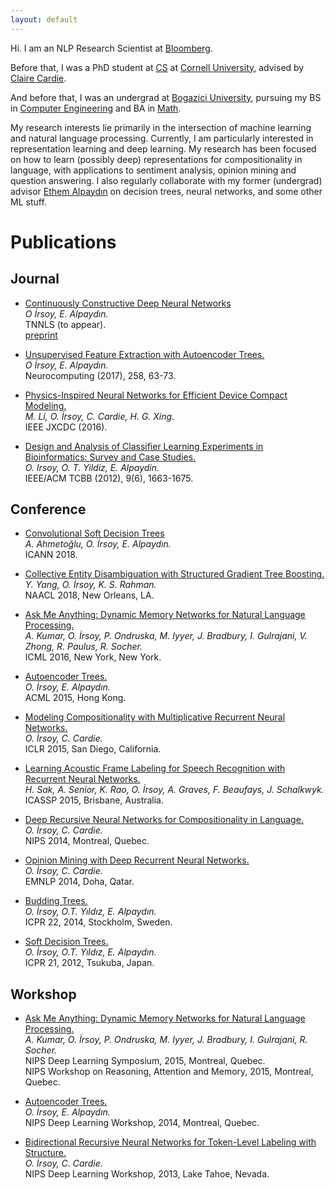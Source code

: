 ```yaml
---
layout: default
---
```


Hi. I am an NLP Research Scientist at [Bloomberg](https://www.techatbloomberg.com/post-topic/data-science/).

Before that, I was a PhD student at [CS](http://www.cs.cornell.edu) at
[Cornell University](http://www.cornell.edu), advised by
[Claire Cardie](http://www.cs.cornell.edu/home/cardie/).

And before that, I was an undergrad at [Bogazici University](http://www.boun.edu.tr/en_US),
 pursuing my
BS in [Computer Engineering](https://cmpe.boun.edu.tr)
 and BA in [Math](http://math.boun.edu.tr).

My research interests lie primarily in the intersection of machine learning and natural
language processing. Currently, I am particularly interested in representation learning and
deep learning. My research has been focused on how to learn (possibly deep)
representations for compositionality in language, with applications to sentiment analysis, opinion
mining and question answering.
I also regularly collaborate with my former (undergrad) advisor
 [Ethem Alpaydın](https://www.cmpe.boun.edu.tr/~ethem/)
on decision trees, neural networks, and some other ML stuff.

# [](#header-1)Publications

## [](#header-2)Journal

- [Continuously Constructive Deep Neural Networks](https://ieeexplore.ieee.org/document/8744488)  
   _O İrsoy, E. Alpaydın._  
   TNNLS (to appear).  
   [preprint](https://arxiv.org/pdf/1804.02491)

- [Unsupervised Feature Extraction with Autoencoder Trees.](papers/Ozan_Neurocomp.pdf)  
   _O İrsoy, E. Alpaydın._  
   Neurocomputing (2017), 258, 63-73.

- [Physics-Inspired Neural Networks for Efficient Device Compact Modeling.](papers/piNN.pdf)  
   _M. Li, O. İrsoy, C. Cardie, H. G. Xing._  
   IEEE JXCDC (2016).

- [Design and Analysis of Classifier Learning Experiments in Bioinformatics: Survey and Case Studies.](papers/ieee-tcbb.pdf)  
   _O. Irsoy, O. T. Yildiz, E. Alpaydin._  
   IEEE/ACM TCBB (2012), 9(6), 1663-1675.

## [](#header-2)Conference

- [Convolutional Soft Decision Trees](https://www.cmpe.boun.edu.tr/~ethem/files/papers/Alper-icann18.pdf)  
  _A. Ahmetoğlu, O. İrsoy, E. Alpaydın._  
  ICANN 2018.

- [Collective Entity Disambiguation with Structured Gradient Tree Boosting.](https://arxiv.org/abs/1802.10229)  
   _Y. Yang, O. İrsoy, K. S. Rahman._  
   NAACL 2018, New Orleans, LA.

- [Ask Me Anything: Dynamic Memory Networks for Natural Language Processing.](papers/kumar16.pdf)  
   _A. Kumar, O. İrsoy, P. Ondruska, M. Iyyer, J. Bradbury, I. Gulrajani, V. Zhong, R. Paulus, R. Socher._  
   ICML 2016, New York, New York.

- [Autoencoder Trees.](papers/AiP25_Paper36.pdf)  
   _O. İrsoy, E. Alpaydın._  
   ACML 2015, Hong Kong.

- [Modeling Compositionality with Multiplicative Recurrent Neural Networks.](http://arxiv.org/abs/1412.6577)  
   _O. İrsoy, C. Cardie._  
   ICLR 2015, San Diego, California.

- [Learning Acoustic Frame Labeling for Speech Recognition with Recurrent Neural Networks.](papers/icassp15.pdf)  
   _H. Sak, A. Senior, K. Rao, O. İrsoy, A. Graves, F. Beaufays, J. Schalkwyk._  
   ICASSP 2015, Brisbane, Australia.

- [Deep Recursive Neural Networks for Compositionality in Language.](papers/nips14drsv.pdf)  
   _O. İrsoy, C. Cardie._  
   NIPS 2014, Montreal, Quebec.

- [Opinion Mining with Deep Recurrent Neural Networks.](papers/emnlp14drnt.pdf)  
   _O. İrsoy, C. Cardie._  
   EMNLP 2014, Doha, Qatar.

- [Budding Trees.](papers/budding-icpr2014.pdf)  
   _O. İrsoy, O.T. Yıldız, E. Alpaydın._  
   ICPR 22, 2014, Stockholm, Sweden.

- [Soft Decision Trees.](papers/icpr21.pdf)  
   _O. İrsoy, O.T. Yıldız, E. Alpaydın._  
   ICPR 21, 2012, Tsukuba, Japan.

## [](#header-2)Workshop

- [Ask Me Anything: Dynamic Memory Networks for Natural Language Processing.](http://arxiv.org/abs/1506.07285)  
   _A. Kumar, O. İrsoy, P. Ondruska, M. Iyyer, J. Bradbury, I. Gulrajani, R. Socher._  
   NIPS Deep Learning Symposium, 2015, Montreal, Quebec.  
   NIPS Workshop on Reasoning, Attention and Memory, 2015, Montreal, Quebec.

- [Autoencoder Trees.](http://arxiv.org/abs/1409.7461)  
   _O. İrsoy, E. Alpaydın._  
   NIPS Deep Learning Workshop, 2014, Montreal, Quebec.

- [Bidirectional Recursive Neural Networks for Token-Level Labeling with Structure.](http://arxiv.org/abs/1312.0493)  
   _O. İrsoy, C. Cardie._  
   NIPS Deep Learning Workshop, 2013, Lake Tahoe, Nevada.
